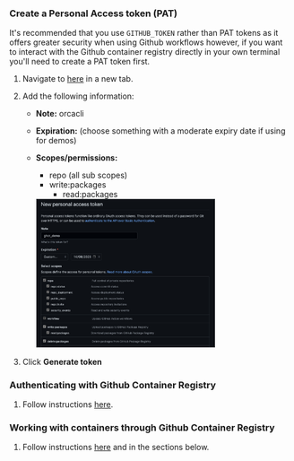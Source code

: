 ### Create a Personal Access token (PAT)
It's recommended that you use ```GITHUB_TOKEN``` rather than PAT tokens as it offers greater security when using Github workflows however, if you want to interact with the Github container registry directly in your own terminal you'll need to create a PAT token first.

   1. Navigate to [here](https://github.com/settings/tokens/new) in a new tab.
   2. Add the following information:
      - **Note:** orcacli
      - **Expiration:** (choose something with a moderate expiry date if using for demos)
      - **Scopes/permissions:**
        - repo (all sub scopes)
        - write:packages
          - read:packages 


        <img src="https://github.com/kinners00/web_app/raw/main/assets/personal_access_token.png" alt="Employee data" width="70%" height="70%" title="use_this_template">
            
   3. Click **Generate token**


### Authenticating with Github Container Registry

1. Follow instructions [here](https://docs.github.com/en/packages/working-with-a-github-packages-registry/working-with-the-container-registry#authenticating-to-the-container-registry).


### Working with containers through Github Container Registry

1. Follow instructions [here](https://docs.github.com/en/packages/working-with-a-github-packages-registry/working-with-the-container-registry#authenticating-to-the-container-registry) and in the sections below.